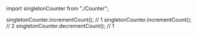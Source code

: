 import singletonCounter from "./Counter";

singletonCounter.incrementCount(); // 1
singletonCounter.incrementCount(); // 2
singletonCounter.decrementCount(); // 1
